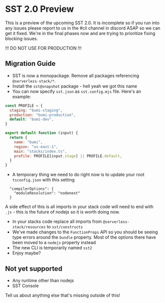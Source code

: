 # SST 2.0 Preview

This is a preview of the upcoming SST 2.0. It is incomplete so if you run into any issues please report to us in the #cli channel in discord ASAP so we can get it fixed. We're in the final phases now and are trying to prioritize fixing blocking issues.

!!! DO NOT USE FOR PRODUCTION !!!

## Migration Guide

- SST is now a monopackage. Remove all packages referencing `@serverless-stack/*`.
- Install the `sst@snapshot` package - hell yeah we got this name
- You can now specify `sst.json` as `sst.config.mjs` file. Here's an example:

```js
const PROFILE = {
  staging: "bumi-staging",
  production: "bumi-production",
  default: "bumi-dev",
}

export default function (input) {
  return {
    name: "bumi",
    region: "us-east-1",
    main: "stacks/index.ts",
    profile: PROFILE[input.stage] || PROFILE.default,
  }
}
```

- A temporary thing we need to do right now is to update your root `tsconfig.json` with this setting
```
  "compilerOptions": {
    "moduleResolution": "nodenext"
  }
```
A side effect of this is all imports in your stack code will need to end with `.js` - this is the future of nodejs so it is worth doing now.
- In your stacks code replace all imports from `@serverless-stack/resources` to `sst/constructs`
- We've made changes to the `FunctionProps` API so you should be seeing type errors around the `bundle` property. Most of the options there have been moved to a `nodejs` property instead
- The new CLI is temporarily named `sst2`
- Enjoy maybe?


## Not yet supported

- Any runtime other than nodejs
- SST Console

Tell us about anything else that's missing outside of this!
